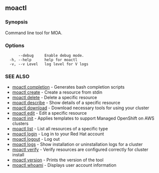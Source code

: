 ## moactl



### Synopsis

Command line tool for MOA.

### Options

```
      --debug     Enable debug mode.
  -h, --help      help for moactl
  -v, --v Level   log level for V logs
```

### SEE ALSO

* [moactl completion](moactl_completion.md)	 - Generates bash completion scripts
* [moactl create](moactl_create.md)	 - Create a resource from stdin
* [moactl delete](moactl_delete.md)	 - Delete a specific resource
* [moactl describe](moactl_describe.md)	 - Show details of a specific resource
* [moactl download](moactl_download.md)	 - Download necessary tools for using your cluster
* [moactl edit](moactl_edit.md)	 - Edit a specific resource
* [moactl init](moactl_init.md)	 - Applies templates to support Managed OpenShift on AWS clusters
* [moactl list](moactl_list.md)	 - List all resources of a specific type
* [moactl login](moactl_login.md)	 - Log in to your Red Hat account
* [moactl logout](moactl_logout.md)	 - Log out
* [moactl logs](moactl_logs.md)	 - Show installation or uninstallation logs for a cluster
* [moactl verify](moactl_verify.md)	 - Verify resources are configured correctly for cluster install
* [moactl version](moactl_version.md)	 - Prints the version of the tool
* [moactl whoami](moactl_whoami.md)	 - Displays user account information


